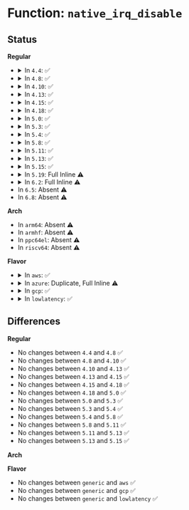 # Function: <code>native_irq_disable</code>

## Status
<b>Regular</b>
<ul>
<li>
<details>
<summary>In <code>4.4</code>: ✅</summary>

```c
void native_irq_disable();
```

**Collision:** Unique Static

**Inline:** No

**Transformation:** False

**Instances:**

```
In arch/x86/kernel/paravirt.c (ffffffff810645c0)
Location: arch/x86/include/asm/irqflags.h:37
Inline: False
```
**Symbols:**

```
ffffffff810645c0-ffffffff810645c7: native_irq_disable (STB_LOCAL)
```
</details>
</li>
<li>
<details>
<summary>In <code>4.8</code>: ✅</summary>

```c
void native_irq_disable();
```

**Collision:** Unique Static

**Inline:** No

**Transformation:** False

**Instances:**

```
In arch/x86/kernel/paravirt.c (ffffffff81064210)
Location: arch/x86/include/asm/irqflags.h:37
Inline: False
```
**Symbols:**

```
ffffffff81064210-ffffffff81064217: native_irq_disable (STB_LOCAL)
```
</details>
</li>
<li>
<details>
<summary>In <code>4.10</code>: ✅</summary>

```c
void native_irq_disable();
```

**Collision:** Unique Static

**Inline:** No

**Transformation:** False

**Instances:**

```
In arch/x86/kernel/paravirt.c (ffffffff81067700)
Location: arch/x86/include/asm/irqflags.h:41
Inline: False
```
**Symbols:**

```
ffffffff81067700-ffffffff81067707: native_irq_disable (STB_LOCAL)
```
</details>
</li>
<li>
<details>
<summary>In <code>4.13</code>: ✅</summary>

```c
void native_irq_disable();
```

**Collision:** Unique Static

**Inline:** No

**Transformation:** False

**Instances:**

```
In arch/x86/kernel/paravirt.c (ffffffff810669c0)
Location: arch/x86/include/asm/irqflags.h:41
Inline: False
```
**Symbols:**

```
ffffffff810669c0-ffffffff810669c7: native_irq_disable (STB_LOCAL)
```
</details>
</li>
<li>
<details>
<summary>In <code>4.15</code>: ✅</summary>

```c
void native_irq_disable();
```

**Collision:** Unique Static

**Inline:** No

**Transformation:** False

**Instances:**

```
In arch/x86/kernel/paravirt.c (ffffffff8106ab80)
Location: arch/x86/include/asm/irqflags.h:42
Inline: False
```
**Symbols:**

```
ffffffff8106ab80-ffffffff8106ab87: native_irq_disable (STB_LOCAL)
```
</details>
</li>
<li>
<details>
<summary>In <code>4.18</code>: ✅</summary>

```c
void native_irq_disable();
```

**Collision:** Unique Static

**Inline:** No

**Transformation:** False

**Instances:**

```
In arch/x86/kernel/paravirt.c (ffffffff8106d840)
Location: arch/x86/include/asm/irqflags.h:45
Inline: False
```
**Symbols:**

```
ffffffff8106d840-ffffffff8106d847: native_irq_disable (STB_LOCAL)
```
</details>
</li>
<li>
<details>
<summary>In <code>5.0</code>: ✅</summary>

```c
void native_irq_disable();
```

**Collision:** Unique Static

**Inline:** No

**Transformation:** False

**Instances:**

```
In arch/x86/kernel/paravirt.c (ffffffff810739e0)
Location: arch/x86/include/asm/irqflags.h:45
Inline: False
```
**Symbols:**

```
ffffffff810739e0-ffffffff810739e7: native_irq_disable (STB_LOCAL)
```
</details>
</li>
<li>
<details>
<summary>In <code>5.3</code>: ✅</summary>

```c
void native_irq_disable();
```

**Collision:** Unique Static

**Inline:** No

**Transformation:** False

**Instances:**

```
In arch/x86/kernel/paravirt.c (ffffffff81077540)
Location: arch/x86/include/asm/irqflags.h:47
Inline: False
```
**Symbols:**

```
ffffffff81077540-ffffffff81077542: native_irq_disable (STB_LOCAL)
```
</details>
</li>
<li>
<details>
<summary>In <code>5.4</code>: ✅</summary>

```c
void native_irq_disable();
```

**Collision:** Unique Static

**Inline:** No

**Transformation:** False

**Instances:**

```
In arch/x86/kernel/paravirt.c (ffffffff810785b0)
Location: arch/x86/include/asm/irqflags.h:47
Inline: False
```
**Symbols:**

```
ffffffff810785b0-ffffffff810785b2: native_irq_disable (STB_LOCAL)
```
</details>
</li>
<li>
<details>
<summary>In <code>5.8</code>: ✅</summary>

```c
void native_irq_disable();
```

**Collision:** Unique Static

**Inline:** No

**Transformation:** False

**Instances:**

```
In arch/x86/kernel/paravirt.c (ffffffff8107f950)
Location: arch/x86/include/asm/irqflags.h:47
Inline: False
```
**Symbols:**

```
ffffffff8107f950-ffffffff8107f952: native_irq_disable (STB_LOCAL)
```
</details>
</li>
<li>
<details>
<summary>In <code>5.11</code>: ✅</summary>

```c
void native_irq_disable();
```

**Collision:** Unique Static

**Inline:** No

**Transformation:** False

**Instances:**

```
In arch/x86/kernel/paravirt.c (ffffffff8107f580)
Location: arch/x86/include/asm/irqflags.h:47
Inline: False
```
**Symbols:**

```
ffffffff8107f580-ffffffff8107f582: native_irq_disable (STB_LOCAL)
```
</details>
</li>
<li>
<details>
<summary>In <code>5.13</code>: ✅</summary>

```c
void native_irq_disable();
```

**Collision:** Unique Static

**Inline:** No

**Transformation:** False

**Instances:**

```
In arch/x86/kernel/paravirt.c (ffffffff81080690)
Location: arch/x86/include/asm/irqflags.h:38
Inline: False
```
**Symbols:**

```
ffffffff81080690-ffffffff81080692: native_irq_disable (STB_LOCAL)
```
</details>
</li>
<li>
<details>
<summary>In <code>5.15</code>: ✅</summary>

```c
void native_irq_disable();
```

**Collision:** Unique Static

**Inline:** No

**Transformation:** False

**Instances:**

```
In arch/x86/kernel/paravirt.c (ffffffff8108f5b0)
Location: arch/x86/include/asm/irqflags.h:38
Inline: False
```
**Symbols:**

```
ffffffff8108f5b0-ffffffff8108f5b2: native_irq_disable (STB_LOCAL)
```
</details>
</li>
<li>
<details>
<summary>In <code>5.19</code>: Full Inline ⚠️</summary>

**Collision:** Unique Static

**Inline:** Full

**Transformation:** False

**Instances:**

```
In arch/x86/kernel/paravirt.c (ffffffff81f17bd0)
Location: arch/x86/include/asm/irqflags.h:38
Inline: True
Inline callers:
  - arch/x86/kernel/paravirt.c:pv_native_irq_disable
```
</details>
</li>
<li>
<details>
<summary>In <code>6.2</code>: Full Inline ⚠️</summary>

**Collision:** Unique Static

**Inline:** Full

**Transformation:** False

**Instances:**

```
In arch/x86/kernel/paravirt.c (ffffffff820bf330)
Location: arch/x86/include/asm/irqflags.h:38
Inline: True
Inline callers:
  - arch/x86/kernel/paravirt.c:pv_native_irq_disable
```
</details>
</li>
<li>
In <code>6.5</code>: Absent ⚠️
</li>
<li>
In <code>6.8</code>: Absent ⚠️
</li>
</ul>
<b>Arch</b>
<ul>
<li>
In <code>arm64</code>: Absent ⚠️
</li>
<li>
In <code>armhf</code>: Absent ⚠️
</li>
<li>
In <code>ppc64el</code>: Absent ⚠️
</li>
<li>
In <code>riscv64</code>: Absent ⚠️
</li>
</ul>
<b>Flavor</b>
<ul>
<li>
<details>
<summary>In <code>aws</code>: ✅</summary>

```c
void native_irq_disable();
```

**Collision:** Unique Static

**Inline:** No

**Transformation:** False

**Instances:**

```
In arch/x86/kernel/paravirt.c (ffffffff810775b0)
Location: arch/x86/include/asm/irqflags.h:47
Inline: False
```
**Symbols:**

```
ffffffff810775b0-ffffffff810775b2: native_irq_disable (STB_LOCAL)
```
</details>
</li>
<li>
<details>
<summary>In <code>azure</code>: Duplicate, Full Inline ⚠️</summary>

**Collision:** Static Duplication

**Inline:** Full

**Transformation:** False

**Instances:**

```
In init/main.c (ffffffff82889200)
Location: arch/x86/include/asm/irqflags.h:47
Inline: True
Inline callers:
  - init/main.c:kernel_init_freeable
  - init/main.c:start_kernel
  - init/main.c:start_kernel
```
```
In arch/x86/entry/common.c (ffffffff81002e3e)
Location: arch/x86/include/asm/irqflags.h:47
Inline: True
Inline callers:
  - arch/x86/entry/common.c:do_fast_syscall_32
  - arch/x86/entry/common.c:do_fast_syscall_32
  - arch/x86/entry/common.c:do_int80_syscall_32
  - arch/x86/entry/common.c:do_syscall_64
  - arch/x86/entry/common.c:exit_to_usermode_loop
```
```
In arch/x86/events/core.c (ffffffff810065a5)
Location: arch/x86/include/asm/irqflags.h:47
Inline: True
Inline callers:
  - arch/x86/events/core.c:perf_event_print_debug
```
```
In arch/x86/events/intel/core.c (ffffffff8100cd32)
Location: arch/x86/include/asm/irqflags.h:47
Inline: True
Inline callers:
  - arch/x86/events/intel/core.c:intel_pmu_reset
```
```
In arch/x86/events/intel/pt.c (ffffffff81013b7b)
Location: arch/x86/include/asm/irqflags.h:47
Inline: True
Inline callers:
  - arch/x86/events/intel/pt.c:intel_pt_handle_vmx
```
```
In arch/x86/events/intel/uncore.c (ffffffff81017272)
Location: arch/x86/include/asm/irqflags.h:47
Inline: True
Inline callers:
  - arch/x86/events/intel/uncore.c:uncore_pmu_hrtimer
```
```
In arch/x86/hyperv/hv_init.c (ffffffff8101d7d1)
Location: arch/x86/include/asm/irqflags.h:47
Inline: True
```
```
In arch/x86/hyperv/mmu.c (ffffffff8101e1ed)
Location: arch/x86/include/asm/irqflags.h:47
Inline: True
Inline callers:
  - arch/x86/hyperv/mmu.c:hyperv_flush_tlb_others
```
```
In arch/x86/hyperv/nested.c (ffffffff8101ea97)
Location: arch/x86/include/asm/irqflags.h:47
Inline: True
Inline callers:
  - arch/x86/hyperv/nested.c:hyperv_flush_guest_mapping_range
  - arch/x86/hyperv/nested.c:hyperv_flush_guest_mapping
```
```
In arch/x86/hyperv/hv_apic.c (ffffffff8101edad)
Location: arch/x86/include/asm/irqflags.h:47
Inline: True
Inline callers:
  - arch/x86/hyperv/hv_apic.c:__send_ipi_mask
```
```
In arch/x86/hyperv/hv_spinlock.c (ffffffff8101f3ea)
Location: arch/x86/include/asm/irqflags.h:47
Inline: True
```
```
In arch/x86/kernel/traps.c (ffffffff81021b8d)
Location: arch/x86/include/asm/irqflags.h:47
Inline: True
Inline callers:
  - arch/x86/kernel/traps.c:do_debug
```
```
In arch/x86/kernel/dumpstack.c (ffffffff81024f74)
Location: arch/x86/include/asm/irqflags.h:47
Inline: True
Inline callers:
  - arch/x86/kernel/dumpstack.c:oops_begin
```
```
In arch/x86/kernel/alternative.c (ffffffff810299cf)
Location: arch/x86/include/asm/irqflags.h:47
Inline: True
Inline callers:
  - arch/x86/kernel/alternative.c:__text_poke
```
```
In arch/x86/kernel/tsc.c (ffffffff8102bfe7)
Location: arch/x86/include/asm/irqflags.h:47
Inline: True
Inline callers:
  - arch/x86/kernel/tsc.c:tsc_restore_sched_clock_state
  - arch/x86/kernel/tsc.c:pit_hpet_ptimer_calibrate_cpu
  - arch/x86/kernel/tsc.c:set_cyc2ns_scale
```
```
In arch/x86/kernel/process.c (ffffffff8102da42)
Location: arch/x86/include/asm/irqflags.h:47
Inline: True
Inline callers:
  - arch/x86/kernel/process.c:amd_e400_c1e_apic_setup
  - arch/x86/kernel/process.c:stop_this_cpu
  - arch/x86/kernel/process.c:speculation_ctrl_update
  - arch/x86/kernel/process.c:set_tsc_mode
  - arch/x86/kernel/process.c:disable_TSC
```
```
In arch/x86/kernel/fpu/init.c (ffffffff8102da6c)
Location: arch/x86/include/asm/irqflags.h:47
Inline: True
Inline callers:
  - arch/x86/kernel/fpu/init.c:fpu__init_cpu_generic
```
```
In arch/x86/kernel/fpu/xstate.c (ffffffff828948a5)
Location: arch/x86/include/asm/irqflags.h:47
Inline: True
Inline callers:
  - arch/x86/kernel/fpu/xstate.c:fpu__init_system_xstate
```
```
In arch/x86/kernel/step.c (ffffffff81032f05)
Location: arch/x86/include/asm/irqflags.h:47
Inline: True
Inline callers:
  - arch/x86/kernel/step.c:set_task_blockstep
```
```
In arch/x86/kernel/cpu/common.c (ffffffff81036647)
Location: arch/x86/include/asm/irqflags.h:47
Inline: True
Inline callers:
  - arch/x86/kernel/cpu/common.c:cpu_init
  - arch/x86/kernel/cpu/common.c:identify_cpu
  - arch/x86/kernel/cpu/common.c:identify_cpu
  - arch/x86/kernel/cpu/common.c:identify_cpu
  - arch/x86/kernel/cpu/common.c:identify_cpu
  - arch/x86/kernel/cpu/common.c:identify_cpu
```
```
In arch/x86/kernel/cpu/aperfmperf.c (ffffffff81037d54)
Location: arch/x86/include/asm/irqflags.h:47
Inline: True
Inline callers:
  - arch/x86/kernel/cpu/aperfmperf.c:aperfmperf_snapshot_khz
```
```
In arch/x86/kernel/cpu/umwait.c (ffffffff810382c5)
Location: arch/x86/include/asm/irqflags.h:47
Inline: True
Inline callers:
  - arch/x86/kernel/cpu/umwait.c:umwait_cpu_online
```
```
In arch/x86/kernel/cpu/mce/core.c (ffffffff8103c01b)
Location: arch/x86/include/asm/irqflags.h:47
Inline: True
Inline callers:
  - arch/x86/kernel/cpu/mce/core.c:__start_timer
  - arch/x86/kernel/cpu/mce/core.c:do_machine_check
```
```
In arch/x86/kernel/cpu/mce/intel.c (ffffffff8103fafa)
Location: arch/x86/include/asm/irqflags.h:47
Inline: True
```
```
In arch/x86/kernel/cpu/mtrr/generic.c (ffffffff81045c64)
Location: arch/x86/include/asm/irqflags.h:47
Inline: True
Inline callers:
  - arch/x86/kernel/cpu/mtrr/generic.c:generic_set_mtrr
  - arch/x86/kernel/cpu/mtrr/generic.c:generic_set_all
  - arch/x86/kernel/cpu/mtrr/generic.c:mtrr_bp_pat_init
```
```
In arch/x86/kernel/cpu/resctrl/pseudo_lock.c (ffffffff810504d5)
Location: arch/x86/include/asm/irqflags.h:47
Inline: True
Inline callers:
  - arch/x86/kernel/cpu/resctrl/pseudo_lock.c:measure_cycles_lat_fn
  - arch/x86/kernel/cpu/resctrl/pseudo_lock.c:pseudo_lock_fn
```
```
In arch/x86/kernel/reboot.c (ffffffff81052ad4)
Location: arch/x86/include/asm/irqflags.h:47
Inline: True
Inline callers:
  - arch/x86/kernel/reboot.c:crash_nmi_callback
  - arch/x86/kernel/reboot.c:native_machine_shutdown
  - arch/x86/kernel/reboot.c:native_machine_emergency_restart
  - arch/x86/kernel/reboot.c:native_machine_emergency_restart
  - arch/x86/kernel/reboot.c:vmxoff_nmi
  - arch/x86/kernel/reboot.c:machine_real_restart
```
```
In arch/x86/kernel/smp.c (ffffffff810532d6)
Location: arch/x86/include/asm/irqflags.h:47
Inline: True
Inline callers:
  - arch/x86/kernel/smp.c:smp_reboot_interrupt
```
```
In arch/x86/kernel/smpboot.c (ffffffff81054cb8)
Location: arch/x86/include/asm/irqflags.h:47
Inline: True
Inline callers:
  - arch/x86/kernel/smpboot.c:native_play_dead
  - arch/x86/kernel/smpboot.c:native_cpu_up
```
```
In arch/x86/kernel/apic/apic.c (ffffffff8289eb30)
Location: arch/x86/include/asm/irqflags.h:47
Inline: True
Inline callers:
  - arch/x86/kernel/apic/apic.c:enable_IR_x2apic
  - arch/x86/kernel/apic/apic.c:lapic_shutdown
  - arch/x86/kernel/apic/apic.c:calibrate_APIC_clock
  - arch/x86/kernel/apic/apic.c:calibrate_APIC_clock
  - arch/x86/kernel/apic/apic.c:calibrate_APIC_clock
  - arch/x86/kernel/apic/apic.c:calibrate_APIC_clock
  - arch/x86/kernel/apic/apic.c:native_apic_icr_write
```
```
In arch/x86/kernel/apic/ipi.c (ffffffff81057a68)
Location: arch/x86/include/asm/irqflags.h:47
Inline: True
Inline callers:
  - arch/x86/kernel/apic/ipi.c:default_send_IPI_mask_allbutself_phys
  - arch/x86/kernel/apic/ipi.c:default_send_IPI_mask_sequence_phys
  - arch/x86/kernel/apic/ipi.c:default_send_IPI_single_phys
```
```
In arch/x86/kernel/apic/io_apic.c (ffffffff8105b2bf)
Location: arch/x86/include/asm/irqflags.h:47
Inline: True
Inline callers:
  - arch/x86/kernel/apic/io_apic.c:mp_irqdomain_alloc
  - arch/x86/kernel/apic/io_apic.c:check_timer
  - arch/x86/kernel/apic/io_apic.c:check_timer
  - arch/x86/kernel/apic/io_apic.c:check_timer
  - arch/x86/kernel/apic/io_apic.c:check_timer
  - arch/x86/kernel/apic/io_apic.c:check_timer
```
```
In arch/x86/kernel/apic/apic_numachip.c (ffffffff8105cb60)
Location: arch/x86/include/asm/irqflags.h:47
Inline: True
Inline callers:
  - arch/x86/kernel/apic/apic_numachip.c:numachip_send_IPI_one
```
```
In arch/x86/kernel/apic/x2apic_phys.c (ffffffff8105d003)
Location: arch/x86/include/asm/irqflags.h:47
Inline: True
Inline callers:
  - arch/x86/kernel/apic/x2apic_phys.c:__x2apic_send_IPI_mask
```
```
In arch/x86/kernel/apic/x2apic_cluster.c (ffffffff8105d4f3)
Location: arch/x86/include/asm/irqflags.h:47
Inline: True
Inline callers:
  - arch/x86/kernel/apic/x2apic_cluster.c:__x2apic_send_IPI_mask
```
```
In arch/x86/kernel/apic/apic_flat_64.c (ffffffff8105d9cc)
Location: arch/x86/include/asm/irqflags.h:47
Inline: True
Inline callers:
  - arch/x86/kernel/apic/apic_flat_64.c:_flat_send_IPI_mask
```
```
In arch/x86/kernel/ftrace.c (ffffffff8105db5a)
Location: arch/x86/include/asm/irqflags.h:47
Inline: True
Inline callers:
  - arch/x86/kernel/ftrace.c:run_sync
```
```
In arch/x86/kernel/machine_kexec_64.c (ffffffff8105f32f)
Location: arch/x86/include/asm/irqflags.h:47
Inline: True
Inline callers:
  - arch/x86/kernel/machine_kexec_64.c:machine_kexec
```
```
In arch/x86/kernel/crash.c (ffffffff81060502)
Location: arch/x86/include/asm/irqflags.h:47
Inline: True
Inline callers:
  - arch/x86/kernel/crash.c:native_machine_crash_shutdown
  - arch/x86/kernel/crash.c:native_machine_crash_shutdown
  - arch/x86/kernel/crash.c:kdump_nmi_callback
```
```
In arch/x86/kernel/kgdb.c (ffffffff810640bf)
Location: arch/x86/include/asm/irqflags.h:47
Inline: True
Inline callers:
  - arch/x86/kernel/kgdb.c:kgdb_notify
```
```
In arch/x86/kernel/hpet.c (ffffffff81065284)
Location: arch/x86/include/asm/irqflags.h:47
Inline: True
```
```
In arch/x86/kernel/kvm.c (ffffffff81066f95)
Location: arch/x86/include/asm/irqflags.h:47
Inline: True
Inline callers:
  - arch/x86/kernel/kvm.c:kvm_cpu_down_prepare
  - arch/x86/kernel/kvm.c:kvm_cpu_online
  - arch/x86/kernel/kvm.c:__send_ipi_mask
  - arch/x86/kernel/kvm.c:kvm_async_pf_task_wait
  - arch/x86/kernel/kvm.c:kvm_async_pf_task_wait
```
```
In arch/x86/kernel/paravirt.c (ffffffff810676a2)
Location: arch/x86/include/asm/irqflags.h:47
Inline: True
Inline callers:
  - arch/x86/kernel/paravirt.c:native_flush_tlb_global
```
```
In arch/x86/mm/init.c (ffffffff8106c578)
Location: arch/x86/include/asm/irqflags.h:47
Inline: True
Inline callers:
  - arch/x86/mm/init.c:cr4_set_bits
```
```
In arch/x86/mm/tlb.c (ffffffff81076daf)
Location: arch/x86/include/asm/irqflags.h:47
Inline: True
Inline callers:
  - arch/x86/mm/tlb.c:arch_tlbbatch_flush
  - arch/x86/mm/tlb.c:flush_tlb_mm_range
  - arch/x86/mm/tlb.c:leave_mm
```
```
In arch/x86/platform/efi/efi.c (ffffffff828aa015)
Location: arch/x86/include/asm/irqflags.h:47
Inline: True
Inline callers:
  - arch/x86/platform/efi/efi.c:__efi_enter_virtual_mode
```
```
In arch/x86/platform/efi/efi_64.c (ffffffff8108032b)
Location: arch/x86/include/asm/irqflags.h:47
Inline: True
Inline callers:
  - arch/x86/platform/efi/efi_64.c:efi_thunk_set_variable_nonblocking
  - arch/x86/platform/efi/efi_64.c:efi_thunk_set_virtual_address_map
```
```
In kernel/fork.c (ffffffff81086d07)
Location: arch/x86/include/asm/irqflags.h:47
Inline: True
Inline callers:
  - kernel/fork.c:copy_process
  - kernel/fork.c:copy_process
  - kernel/fork.c:put_task_stack
```
```
In kernel/panic.c (ffffffff81089b4b)
Location: arch/x86/include/asm/irqflags.h:47
Inline: True
Inline callers:
  - kernel/panic.c:panic
```
```
In kernel/cpu.c (ffffffff8108bc2a)
Location: arch/x86/include/asm/irqflags.h:47
Inline: True
Inline callers:
  - kernel/cpu.c:cpuhp_thread_fun
```
```
In kernel/softirq.c (ffffffff810900e5)
Location: arch/x86/include/asm/irqflags.h:47
Inline: True
Inline callers:
  - kernel/softirq.c:takeover_tasklets
  - kernel/softirq.c:__tasklet_schedule_common
  - kernel/softirq.c:raise_softirq
  - kernel/softirq.c:irq_exit
  - kernel/softirq.c:__do_softirq
```
```
In kernel/workqueue.c (ffffffff810ab645)
Location: arch/x86/include/asm/irqflags.h:47
Inline: True
Inline callers:
  - kernel/workqueue.c:flush_delayed_work
  - kernel/workqueue.c:rcu_work_rcufn
  - kernel/workqueue.c:queue_delayed_work_on
  - kernel/workqueue.c:queue_work_node
  - kernel/workqueue.c:queue_work_on
```
```
In kernel/kthread.c (ffffffff810b2052)
Location: arch/x86/include/asm/irqflags.h:47
Inline: True
Inline callers:
  - kernel/kthread.c:kthreadd
```
```
In kernel/sched/core.c (ffffffff81a2b25d)
Location: arch/x86/include/asm/irqflags.h:47
Inline: True
Inline callers:
  - kernel/sched/core.c:yield_to
  - kernel/sched/core.c:do_sched_yield
  - kernel/sched/core.c:preempt_schedule_irq
  - kernel/sched/core.c:__schedule
  - kernel/sched/core.c:migration_cpu_stop
```
```
In kernel/sched/clock.c (ffffffff810c8019)
Location: arch/x86/include/asm/irqflags.h:47
Inline: True
Inline callers:
  - kernel/sched/clock.c:sched_clock_tick_stable
  - kernel/sched/clock.c:sched_clock_init_late
  - kernel/sched/clock.c:sched_clock_init
```
```
In kernel/sched/cputime.c (ffffffff810c89e2)
Location: arch/x86/include/asm/irqflags.h:47
Inline: True
Inline callers:
  - kernel/sched/cputime.c:vtime_init_idle
```
```
In kernel/sched/idle.c (ffffffff810c9145)
Location: arch/x86/include/asm/irqflags.h:47
Inline: True
Inline callers:
  - kernel/sched/idle.c:do_idle
```
```
In kernel/sched/fair.c (ffffffff810ccd4f)
Location: arch/x86/include/asm/irqflags.h:47
Inline: True
Inline callers:
  - kernel/sched/fair.c:task_numa_find_cpu
```
```
In kernel/sched/debug.c (ffffffff810e46f8)
Location: arch/x86/include/asm/irqflags.h:47
Inline: True
Inline callers:
  - kernel/sched/debug.c:sched_debug_header
```
```
In kernel/sched/psi.c (ffffffff810ebf72)
Location: arch/x86/include/asm/irqflags.h:47
Inline: True
Inline callers:
  - kernel/sched/psi.c:psi_memstall_leave
  - kernel/sched/psi.c:psi_memstall_enter
```
```
In kernel/locking/spinlock.c (ffffffff81a2fe2e)
Location: arch/x86/include/asm/irqflags.h:47
Inline: True
Inline callers:
  - kernel/locking/spinlock.c:_raw_write_lock_irqsave
  - kernel/locking/spinlock.c:_raw_read_lock_irqsave
  - kernel/locking/spinlock.c:_raw_write_lock_irq
  - kernel/locking/spinlock.c:_raw_read_lock_irq
  - kernel/locking/spinlock.c:_raw_spin_lock_irqsave
  - kernel/locking/spinlock.c:_raw_spin_lock_irq
```
```
In kernel/power/suspend.c (ffffffff810f2455)
Location: arch/x86/include/asm/irqflags.h:47
Inline: True
Inline callers:
  - kernel/power/suspend.c:arch_suspend_disable_irqs
```
```
In kernel/power/hibernate.c (ffffffff810f3f87)
Location: arch/x86/include/asm/irqflags.h:47
Inline: True
Inline callers:
  - kernel/power/hibernate.c:hibernation_platform_enter
  - kernel/power/hibernate.c:hibernation_snapshot
```
```
In kernel/printk/printk.c (ffffffff810fbc42)
Location: arch/x86/include/asm/irqflags.h:47
Inline: True
Inline callers:
  - kernel/printk/printk.c:kmsg_dump_rewind
  - kernel/printk/printk.c:kmsg_dump_get_buffer
  - kernel/printk/printk.c:kmsg_dump_get_line
  - kernel/printk/printk.c:kmsg_dump
  - kernel/printk/printk.c:register_console
  - kernel/printk/printk.c:console_flush_on_panic
  - kernel/printk/printk.c:console_unlock
  - kernel/printk/printk.c:vprintk_emit
  - kernel/printk/printk.c:vprintk_emit
  - kernel/printk/printk.c:devkmsg_open
  - kernel/printk/printk.c:devkmsg_poll
  - kernel/printk/printk.c:devkmsg_llseek
  - kernel/printk/printk.c:devkmsg_read
  - kernel/printk/printk.c:devkmsg_read
  - kernel/printk/printk.c:setup_log_buf
```
```
In kernel/irq/handle.c (ffffffff810ffa69)
Location: arch/x86/include/asm/irqflags.h:47
Inline: True
Inline callers:
  - kernel/irq/handle.c:__handle_irq_event_percpu
```
```
In kernel/irq/spurious.c (ffffffff8110307f)
Location: arch/x86/include/asm/irqflags.h:47
Inline: True
Inline callers:
  - kernel/irq/spurious.c:poll_spurious_irqs
```
```
In kernel/rcu/srcutree.c (ffffffff8110e3a3)
Location: arch/x86/include/asm/irqflags.h:47
Inline: True
Inline callers:
  - kernel/rcu/srcutree.c:__call_srcu
```
```
In kernel/rcu/tree.c (ffffffff8110fd79)
Location: arch/x86/include/asm/irqflags.h:47
Inline: True
Inline callers:
  - kernel/rcu/tree.c:do_nocb_deferred_wakeup_common
  - kernel/rcu/tree.c:rcu_nocb_cb_kthread
  - kernel/rcu/tree.c:rcu_nocb_cb_kthread
  - kernel/rcu/tree.c:nocb_gp_wait
  - kernel/rcu/tree.c:do_nocb_bypass_wakeup_timer
  - kernel/rcu/tree.c:rcutree_migrate_callbacks
  - kernel/rcu/tree.c:rcutree_online_cpu
  - kernel/rcu/tree.c:__call_rcu
  - kernel/rcu/tree.c:rcu_cpu_kthread
  - kernel/rcu/tree.c:rcu_core
  - kernel/rcu/tree.c:rcu_do_batch
  - kernel/rcu/tree.c:rcu_do_batch
  - kernel/rcu/tree.c:note_gp_changes
  - kernel/rcu/tree.c:rcu_irq_enter_irqson
  - kernel/rcu/tree.c:rcu_idle_exit
  - kernel/rcu/tree.c:rcu_irq_exit_irqson
```
```
In kernel/dma/swiotlb.c (0)
Location: arch/x86/include/asm/irqflags.h:47
Inline: True
```
```
In kernel/profile.c (ffffffff8111c9ef)
Location: arch/x86/include/asm/irqflags.h:47
Inline: True
```
```
In kernel/time/hrtimer.c (ffffffff81123e06)
Location: arch/x86/include/asm/irqflags.h:47
Inline: True
Inline callers:
  - kernel/time/hrtimer.c:hrtimers_dead_cpu
```
```
In kernel/time/clocksource.c (ffffffff811281db)
Location: arch/x86/include/asm/irqflags.h:47
Inline: True
Inline callers:
  - kernel/time/clocksource.c:clocksource_watchdog
```
```
In kernel/time/clockevents.c (ffffffff81131886)
Location: arch/x86/include/asm/irqflags.h:47
Inline: True
Inline callers:
  - kernel/time/clockevents.c:clockevents_update_freq
```
```
In kernel/time/tick-oneshot.c (ffffffff8113399b)
Location: arch/x86/include/asm/irqflags.h:47
Inline: True
Inline callers:
  - kernel/time/tick-oneshot.c:tick_oneshot_mode_active
```
```
In kernel/time/tick-sched.c (ffffffff81134ed9)
Location: arch/x86/include/asm/irqflags.h:47
Inline: True
Inline callers:
  - kernel/time/tick-sched.c:tick_irq_enter
  - kernel/time/tick-sched.c:tick_nohz_idle_exit
  - kernel/time/tick-sched.c:tick_nohz_idle_enter
  - kernel/time/tick-sched.c:__tick_nohz_task_switch
```
```
In kernel/smp.c (ffffffff8113a954)
Location: arch/x86/include/asm/irqflags.h:47
Inline: True
Inline callers:
  - kernel/smp.c:on_each_cpu_mask
  - kernel/smp.c:on_each_cpu
  - kernel/smp.c:generic_exec_single
```
```
In kernel/kexec_core.c (ffffffff811461f6)
Location: arch/x86/include/asm/irqflags.h:47
Inline: True
Inline callers:
  - kernel/kexec_core.c:kernel_kexec
```
```
In kernel/cgroup/cpuset.c (ffffffff81157a23)
Location: arch/x86/include/asm/irqflags.h:47
Inline: True
Inline callers:
  - kernel/cgroup/cpuset.c:cpuset_change_task_nodemask
```
```
In kernel/stop_machine.c (ffffffff8115f691)
Location: arch/x86/include/asm/irqflags.h:47
Inline: True
Inline callers:
  - kernel/stop_machine.c:multi_cpu_stop
```
```
In kernel/debug/debug_core.c (ffffffff8116ff5b)
Location: arch/x86/include/asm/irqflags.h:47
Inline: True
Inline callers:
  - kernel/debug/debug_core.c:kgdb_cpu_enter
```
```
In kernel/debug/kdb/kdb_io.c (ffffffff81172499)
Location: arch/x86/include/asm/irqflags.h:47
Inline: True
Inline callers:
  - kernel/debug/kdb/kdb_io.c:vkdb_printf
```
```
In kernel/relay.c (ffffffff8117e74e)
Location: arch/x86/include/asm/irqflags.h:47
Inline: True
Inline callers:
  - kernel/relay.c:relay_late_setup_files
```
```
In kernel/tsacct.c (ffffffff811816a4)
Location: arch/x86/include/asm/irqflags.h:47
Inline: True
Inline callers:
  - kernel/tsacct.c:acct_update_integrals
```
```
In kernel/trace/trace_clock.c (ffffffff8118217b)
Location: arch/x86/include/asm/irqflags.h:47
Inline: True
Inline callers:
  - kernel/trace/trace_clock.c:trace_clock_global
```
```
In kernel/trace/ftrace.c (ffffffff828b5cc6)
Location: arch/x86/include/asm/irqflags.h:47
Inline: True
Inline callers:
  - kernel/trace/ftrace.c:ftrace_init
  - kernel/trace/ftrace.c:ftrace_process_locs
  - kernel/trace/ftrace.c:profile_graph_return
```
```
In kernel/trace/ring_buffer.c (ffffffff81189fb7)
Location: arch/x86/include/asm/irqflags.h:47
Inline: True
Inline callers:
  - kernel/trace/ring_buffer.c:ring_buffer_free_read_page
  - kernel/trace/ring_buffer.c:ring_buffer_empty
  - kernel/trace/ring_buffer.c:ring_buffer_consume
  - kernel/trace/ring_buffer.c:ring_buffer_peek
  - kernel/trace/ring_buffer.c:rb_get_reader_page
```
```
In kernel/trace/trace.c (ffffffff81197612)
Location: arch/x86/include/asm/irqflags.h:47
Inline: True
Inline callers:
  - kernel/trace/trace.c:tracing_snapshot_write
  - kernel/trace/trace.c:tracing_cpumask_write
  - kernel/trace/trace.c:tracing_snapshot_instance_cond
```
```
In kernel/trace/trace_functions.c (ffffffff8119d1fe)
Location: arch/x86/include/asm/irqflags.h:47
Inline: True
Inline callers:
  - kernel/trace/trace_functions.c:function_stack_trace_call
```
```
In kernel/trace/trace_sched_wakeup.c (ffffffff8119df23)
Location: arch/x86/include/asm/irqflags.h:47
Inline: True
Inline callers:
  - kernel/trace/trace_sched_wakeup.c:wakeup_reset
  - kernel/trace/trace_sched_wakeup.c:wakeup_tracer_call
```
```
In kernel/trace/trace_hwlat.c (ffffffff8119eea6)
Location: arch/x86/include/asm/irqflags.h:47
Inline: True
Inline callers:
  - kernel/trace/trace_hwlat.c:kthread_fn
```
```
In kernel/trace/trace_stack.c (ffffffff8119f300)
Location: arch/x86/include/asm/irqflags.h:47
Inline: True
Inline callers:
  - kernel/trace/trace_stack.c:t_start
  - kernel/trace/trace_stack.c:stack_max_size_write
  - kernel/trace/trace_stack.c:stack_trace_call
```
```
In kernel/trace/trace_functions_graph.c (ffffffff811a093b)
Location: arch/x86/include/asm/irqflags.h:47
Inline: True
Inline callers:
  - kernel/trace/trace_functions_graph.c:trace_graph_return
  - kernel/trace/trace_functions_graph.c:trace_graph_entry
```
```
In kernel/trace/blktrace.c (ffffffff811a3f32)
Location: arch/x86/include/asm/irqflags.h:47
Inline: True
Inline callers:
  - kernel/trace/blktrace.c:__blk_add_trace
  - kernel/trace/blktrace.c:__trace_note_message
```
```
In kernel/bpf/helpers.c (ffffffff811de2b3)
Location: arch/x86/include/asm/irqflags.h:47
Inline: True
Inline callers:
  - kernel/bpf/helpers.c:copy_map_value_locked
  - kernel/bpf/helpers.c:bpf_spin_lock
```
```
In kernel/bpf/percpu_freelist.c (ffffffff811e27ec)
Location: arch/x86/include/asm/irqflags.h:47
Inline: True
Inline callers:
  - kernel/bpf/percpu_freelist.c:pcpu_freelist_pop
  - kernel/bpf/percpu_freelist.c:pcpu_freelist_populate
  - kernel/bpf/percpu_freelist.c:pcpu_freelist_push
```
```
In kernel/events/core.c (ffffffff81200d6b)
Location: arch/x86/include/asm/irqflags.h:47
Inline: True
Inline callers:
  - kernel/events/core.c:perf_event_exec
  - kernel/events/core.c:perf_event_read_local
  - kernel/events/core.c:perf_lock_task_context
  - kernel/events/core.c:perf_cgroup_switch
```
```
In kernel/context_tracking.c (ffffffff8120aa11)
Location: arch/x86/include/asm/irqflags.h:47
Inline: True
```
```
In mm/filemap.c (ffffffff81210d94)
Location: arch/x86/include/asm/irqflags.h:47
Inline: True
Inline callers:
  - mm/filemap.c:filemap_fault
```
```
In mm/page-writeback.c (ffffffff81217e41)
Location: arch/x86/include/asm/irqflags.h:47
Inline: True
Inline callers:
  - mm/page-writeback.c:__test_set_page_writeback
  - mm/page-writeback.c:test_clear_page_writeback
  - mm/page-writeback.c:clear_page_dirty_for_io
  - mm/page-writeback.c:wb_writeout_inc
```
```
In mm/swap.c (ffffffff8121e3ae)
Location: arch/x86/include/asm/irqflags.h:47
Inline: True
Inline callers:
  - mm/swap.c:lru_add_drain_cpu
  - mm/swap.c:rotate_reclaimable_page
```
```
In mm/vmscan.c (ffffffff812253a1)
Location: arch/x86/include/asm/irqflags.h:47
Inline: True
Inline callers:
  - mm/vmscan.c:shrink_page_list
  - mm/vmscan.c:shrink_page_list
```
```
In mm/shmem.c (ffffffff8122ca82)
Location: arch/x86/include/asm/irqflags.h:47
Inline: True
Inline callers:
  - mm/shmem.c:shmem_swapin_page
```
```
In mm/compaction.c (ffffffff8123d737)
Location: arch/x86/include/asm/irqflags.h:47
Inline: True
```
```
In mm/workingset.c (ffffffff81243b1c)
Location: arch/x86/include/asm/irqflags.h:47
Inline: True
Inline callers:
  - mm/workingset.c:workingset_refault
  - mm/workingset.c:workingset_refault
  - mm/workingset.c:workingset_refault
```
```
In mm/gup.c (ffffffff8124735c)
Location: arch/x86/include/asm/irqflags.h:47
Inline: True
Inline callers:
  - mm/gup.c:get_user_pages_fast
  - mm/gup.c:__get_user_pages_fast
```
```
In mm/memory.c (ffffffff8124dca1)
Location: arch/x86/include/asm/irqflags.h:47
Inline: True
Inline callers:
  - mm/memory.c:handle_mm_fault
  - mm/memory.c:do_swap_page
```
```
In mm/page_alloc.c (ffffffff8126c771)
Location: arch/x86/include/asm/irqflags.h:47
Inline: True
Inline callers:
  - mm/page_alloc.c:zone_pcp_reset
  - mm/page_alloc.c:rmqueue
  - mm/page_alloc.c:free_unref_page_list
  - mm/page_alloc.c:free_unref_page_list
  - mm/page_alloc.c:free_unref_page
  - mm/page_alloc.c:drain_pages_zone
  - mm/page_alloc.c:drain_zone_pages
  - mm/page_alloc.c:__free_pages_ok
```
```
In mm/slub.c (ffffffff81294acf)
Location: arch/x86/include/asm/irqflags.h:47
Inline: True
Inline callers:
  - mm/slub.c:__kmalloc_node_track_caller
  - mm/slub.c:__kmalloc_track_caller
  - mm/slub.c:kmem_cache_alloc_bulk
  - mm/slub.c:__slab_free
  - mm/slub.c:slub_cpu_dead
  - mm/slub.c:put_cpu_partial
  - mm/slub.c:put_cpu_partial
  - mm/slub.c:__free_slab
  - mm/slub.c:allocate_slab
  - mm/slub.c:alloc_slab_page
```
```
In mm/huge_memory.c (ffffffff812a1a60)
Location: arch/x86/include/asm/irqflags.h:47
Inline: True
Inline callers:
  - mm/huge_memory.c:do_huge_pmd_wp_page
  - mm/huge_memory.c:do_huge_pmd_anonymous_page
```
```
In mm/khugepaged.c (ffffffff812a5f33)
Location: arch/x86/include/asm/irqflags.h:47
Inline: True
Inline callers:
  - mm/khugepaged.c:collapse_file
  - mm/khugepaged.c:collapse_huge_page
```
```
In mm/memcontrol.c (ffffffff812b1d9b)
Location: arch/x86/include/asm/irqflags.h:47
Inline: True
Inline callers:
  - mm/memcontrol.c:mem_cgroup_uncharge_swap
  - mm/memcontrol.c:mem_cgroup_try_charge_swap
  - mm/memcontrol.c:mem_cgroup_swapout
  - mm/memcontrol.c:mem_cgroup_uncharge_skmem
  - mm/memcontrol.c:mem_cgroup_charge_skmem
  - mm/memcontrol.c:mem_cgroup_migrate
  - mm/memcontrol.c:uncharge_batch
  - mm/memcontrol.c:mem_cgroup_commit_charge
  - mm/memcontrol.c:mem_cgroup_move_charge_pte_range
  - mm/memcontrol.c:mem_cgroup_move_charge_pte_range
  - mm/memcontrol.c:mem_cgroup_move_account
  - mm/memcontrol.c:try_charge
  - mm/memcontrol.c:refill_stock
  - mm/memcontrol.c:drain_local_stock
  - mm/memcontrol.c:mod_memcg_obj_state
```
```
In fs/buffer.c (ffffffff81309d59)
Location: arch/x86/include/asm/irqflags.h:47
Inline: True
Inline callers:
  - fs/buffer.c:end_buffer_async_write
  - fs/buffer.c:end_buffer_async_read
```
```
In fs/aio.c (ffffffff81327dd9)
Location: arch/x86/include/asm/irqflags.h:47
Inline: True
Inline callers:
  - fs/aio.c:aio_poll_wake
  - fs/aio.c:__get_reqs_available
  - fs/aio.c:put_reqs_available
```
```
In fs/io_uring.c (ffffffff8132ad0d)
Location: arch/x86/include/asm/irqflags.h:47
Inline: True
Inline callers:
  - fs/io_uring.c:io_poll_wake
```
```
In fs/dax.c (ffffffff81332869)
Location: arch/x86/include/asm/irqflags.h:47
Inline: True
```
```
In fs/ext4/page-io.c (ffffffff813b44d5)
Location: arch/x86/include/asm/irqflags.h:47
Inline: True
Inline callers:
  - fs/ext4/page-io.c:ext4_finish_bio
```
```
In security/selinux/avc.c (ffffffff8144351e)
Location: arch/x86/include/asm/irqflags.h:47
Inline: True
Inline callers:
  - security/selinux/avc.c:avc_alloc_node
```
```
In block/blk-softirq.c (ffffffff814d6120)
Location: arch/x86/include/asm/irqflags.h:47
Inline: True
Inline callers:
  - block/blk-softirq.c:__blk_complete_request
  - block/blk-softirq.c:blk_softirq_cpu_dead
  - block/blk-softirq.c:trigger_softirq
  - block/blk-softirq.c:blk_done_softirq
```
```
In lib/random32.c (ffffffff8150967c)
Location: arch/x86/include/asm/irqflags.h:47
Inline: True
Inline callers:
  - lib/random32.c:__prandom_reseed
```
```
In lib/irq_poll.c (ffffffff81542f80)
Location: arch/x86/include/asm/irqflags.h:47
Inline: True
Inline callers:
  - lib/irq_poll.c:irq_poll_cpu_dead
  - lib/irq_poll.c:irq_poll_softirq
  - lib/irq_poll.c:irq_poll_softirq
  - lib/irq_poll.c:irq_poll_complete
```
```
In drivers/acpi/sleep.c (ffffffff815b5eaf)
Location: arch/x86/include/asm/irqflags.h:47
Inline: True
Inline callers:
  - drivers/acpi/sleep.c:acpi_power_off
```
```
In drivers/acpi/processor_idle.c (ffffffff815efef1)
Location: arch/x86/include/asm/irqflags.h:47
Inline: True
Inline callers:
  - drivers/acpi/processor_idle.c:acpi_idle_enter
  - drivers/acpi/processor_idle.c:acpi_idle_do_entry
```
```
In drivers/acpi/processor_throttling.c (ffffffff815f05e2)
Location: arch/x86/include/asm/irqflags.h:47
Inline: True
Inline callers:
  - drivers/acpi/processor_throttling.c:acpi_processor_set_throttling_fadt
  - drivers/acpi/processor_throttling.c:acpi_processor_get_throttling_fadt
```
```
In drivers/acpi/apei/erst.c (ffffffff815ff27e)
Location: arch/x86/include/asm/irqflags.h:47
Inline: True
```
```
In drivers/clk/clk.c (ffffffff8160771e)
Location: arch/x86/include/asm/irqflags.h:47
Inline: True
Inline callers:
  - drivers/clk/clk.c:clk_enable_lock
```
```
In drivers/tty/serial/8250/8250_port.c (ffffffff8165491c)
Location: arch/x86/include/asm/irqflags.h:47
Inline: True
Inline callers:
  - drivers/tty/serial/8250/8250_port.c:serial8250_console_write
```
```
In drivers/char/random.c (ffffffff8165ec05)
Location: arch/x86/include/asm/irqflags.h:47
Inline: True
Inline callers:
  - drivers/char/random.c:add_device_randomness
  - drivers/char/random.c:crng_fast_load
```
```
In drivers/char/hpet.c (ffffffff81667d8d)
Location: arch/x86/include/asm/irqflags.h:47
Inline: True
Inline callers:
  - drivers/char/hpet.c:hpet_alloc
```
```
In drivers/mfd/ezx-pcap.c (ffffffff816d6e7e)
Location: arch/x86/include/asm/irqflags.h:47
Inline: True
Inline callers:
  - drivers/mfd/ezx-pcap.c:pcap_isr_work
```
```
In drivers/ata/libata-scsi.c (ffffffff8173ed63)
Location: arch/x86/include/asm/irqflags.h:47
Inline: True
Inline callers:
  - drivers/ata/libata-scsi.c:ata_scsi_report_zones_complete
```
```
In drivers/usb/core/hcd-pci.c (ffffffff817abcfe)
Location: arch/x86/include/asm/irqflags.h:47
Inline: True
Inline callers:
  - drivers/usb/core/hcd-pci.c:usb_hcd_pci_remove
```
```
In drivers/md/dm-stats.c (ffffffff81821f66)
Location: arch/x86/include/asm/irqflags.h:47
Inline: True
Inline callers:
  - drivers/md/dm-stats.c:__dm_stat_clear
  - drivers/md/dm-stats.c:__dm_stat_clear
  - drivers/md/dm-stats.c:__dm_stat_init_temporary_percpu_totals
```
```
In drivers/edac/edac_mc.c (0)
Location: arch/x86/include/asm/irqflags.h:47
Inline: True
```
```
In drivers/edac/edac_pci_sysfs.c (ffffffff818288d7)
Location: arch/x86/include/asm/irqflags.h:47
Inline: True
Inline callers:
  - drivers/edac/edac_pci_sysfs.c:edac_pci_dev_parity_test
```
```
In drivers/cpufreq/intel_pstate.c (ffffffff8183bdfa)
Location: arch/x86/include/asm/irqflags.h:47
Inline: True
Inline callers:
  - drivers/cpufreq/intel_pstate.c:intel_pstate_update_util
```
```
In drivers/cpuidle/cpuidle.c (ffffffff8183cc63)
Location: arch/x86/include/asm/irqflags.h:47
Inline: True
Inline callers:
  - drivers/cpuidle/cpuidle.c:cpuidle_enter_state
```
```
In drivers/hwspinlock/hwspinlock_core.c (ffffffff8184c285)
Location: arch/x86/include/asm/irqflags.h:47
Inline: True
Inline callers:
  - drivers/hwspinlock/hwspinlock_core.c:__hwspin_trylock
  - drivers/hwspinlock/hwspinlock_core.c:__hwspin_trylock
```
```
In arch/x86/pci/direct.c (ffffffff828f86b9)
Location: arch/x86/include/asm/irqflags.h:47
Inline: True
Inline callers:
  - arch/x86/pci/direct.c:pci_direct_probe
  - arch/x86/pci/direct.c:pci_direct_probe
```
```
In net/core/dev.c (ffffffff8188b615)
Location: arch/x86/include/asm/irqflags.h:47
Inline: True
Inline callers:
  - net/core/dev.c:dev_cpu_dead
  - net/core/dev.c:net_rx_action
  - net/core/dev.c:net_rx_action
  - net/core/dev.c:napi_complete_done
  - net/core/dev.c:__napi_schedule
  - net/core/dev.c:process_backlog
  - net/core/dev.c:process_backlog
  - net/core/dev.c:flush_backlog
  - net/core/dev.c:net_tx_action
  - net/core/dev.c:net_tx_action
  - net/core/dev.c:enqueue_to_backlog
  - net/core/dev.c:__dev_kfree_skb_irq
  - net/core/dev.c:__netif_schedule
```
```
In net/core/netpoll.c (ffffffff818c4dc4)
Location: arch/x86/include/asm/irqflags.h:47
Inline: True
Inline callers:
  - net/core/netpoll.c:netpoll_send_udp
  - net/core/netpoll.c:zap_completion_queue
  - net/core/netpoll.c:queue_process
```
```
In net/core/drop_monitor.c (ffffffff818cec19)
Location: arch/x86/include/asm/irqflags.h:47
Inline: True
```
```
In net/ipv4/tcp_output.c (ffffffff81928eff)
Location: arch/x86/include/asm/irqflags.h:47
Inline: True
Inline callers:
  - net/ipv4/tcp_output.c:tcp_wfree
  - net/ipv4/tcp_output.c:tcp_tasklet_func
```
```
In net/xfrm/xfrm_device.c (ffffffff8198b315)
Location: arch/x86/include/asm/irqflags.h:47
Inline: True
Inline callers:
  - net/xfrm/xfrm_device.c:xfrm_dev_resume
  - net/xfrm/xfrm_device.c:validate_xmit_xfrm
```
```
In lib/dump_stack.c (ffffffff81a0a4f2)
Location: arch/x86/include/asm/irqflags.h:47
Inline: True
Inline callers:
  - lib/dump_stack.c:dump_stack
```
```
In lib/flex_proportions.c (ffffffff81a0ab72)
Location: arch/x86/include/asm/irqflags.h:47
Inline: True
Inline callers:
  - lib/flex_proportions.c:fprop_new_period
```
```
In lib/ratelimit.c (ffffffff81a107a4)
Location: arch/x86/include/asm/irqflags.h:47
Inline: True
```
</details>
</li>
<li>
<details>
<summary>In <code>gcp</code>: ✅</summary>

```c
void native_irq_disable();
```

**Collision:** Unique Static

**Inline:** No

**Transformation:** False

**Instances:**

```
In arch/x86/kernel/paravirt.c (ffffffff81077560)
Location: arch/x86/include/asm/irqflags.h:47
Inline: False
```
**Symbols:**

```
ffffffff81077560-ffffffff81077562: native_irq_disable (STB_LOCAL)
```
</details>
</li>
<li>
<details>
<summary>In <code>lowlatency</code>: ✅</summary>

```c
void native_irq_disable();
```

**Collision:** Unique Static

**Inline:** No

**Transformation:** False

**Instances:**

```
In arch/x86/kernel/paravirt.c (ffffffff81079600)
Location: arch/x86/include/asm/irqflags.h:47
Inline: False
```
**Symbols:**

```
ffffffff81079600-ffffffff81079602: native_irq_disable (STB_LOCAL)
```
</details>
</li>
</ul>

## Differences
<b>Regular</b>
<ul>
<li>
No changes between <code>4.4</code> and <code>4.8</code> ✅
</li>
<li>
No changes between <code>4.8</code> and <code>4.10</code> ✅
</li>
<li>
No changes between <code>4.10</code> and <code>4.13</code> ✅
</li>
<li>
No changes between <code>4.13</code> and <code>4.15</code> ✅
</li>
<li>
No changes between <code>4.15</code> and <code>4.18</code> ✅
</li>
<li>
No changes between <code>4.18</code> and <code>5.0</code> ✅
</li>
<li>
No changes between <code>5.0</code> and <code>5.3</code> ✅
</li>
<li>
No changes between <code>5.3</code> and <code>5.4</code> ✅
</li>
<li>
No changes between <code>5.4</code> and <code>5.8</code> ✅
</li>
<li>
No changes between <code>5.8</code> and <code>5.11</code> ✅
</li>
<li>
No changes between <code>5.11</code> and <code>5.13</code> ✅
</li>
<li>
No changes between <code>5.13</code> and <code>5.15</code> ✅
</li>
</ul>
<b>Arch</b>
<ul>
</ul>
<b>Flavor</b>
<ul>
<li>
No changes between <code>generic</code> and <code>aws</code> ✅
</li>
<li>
No changes between <code>generic</code> and <code>gcp</code> ✅
</li>
<li>
No changes between <code>generic</code> and <code>lowlatency</code> ✅
</li>
</ul>
